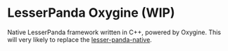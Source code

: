 # LesserPanda Oxygine (WIP)

Native LesserPanda framework written in C++, powered by Oxygine. This
will very likely to replace the [lesser-panda-native]().
